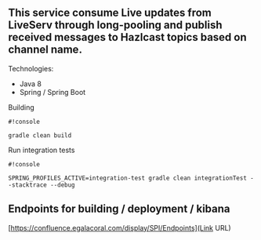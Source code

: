 ## This service consume Live updates from LiveServ through long-pooling and publish received messages to Hazlcast topics based on channel name. ##


Technologies:

* Java 8
* Spring / Spring Boot

Building


```
#!console

gradle clean build
```


Run integration tests

```
#!console

SPRING_PROFILES_ACTIVE=integration-test gradle clean integrationTest --stacktrace --debug
```

## Endpoints for building / deployment / kibana ##
[https://confluence.egalacoral.com/display/SPI/Endpoints](Link URL)
